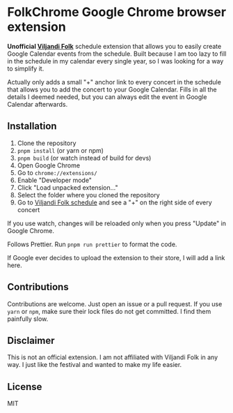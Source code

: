 # FolkChrome Google Chrome browser extension
**Unofficial [Viljandi Folk](https://www.viljandifolk.ee/)** schedule extension that allows you to easily create Google Calendar events from the schedule. Built because I am too lazy to fill in the schedule in my calendar every single year, so I was looking for a way to simplify it.

Actually only adds a small "+" anchor link to every concert in the schedule that allows you to add the concert to your Google Calendar. Fills in all the details I deemed needed, but you can always edit the event in Google Calendar afterwards.

## Installation
1. Clone the repository
2. `pnpm install` (or yarn or npm)
3. `pnpm build` (or watch instead of build for devs)
4. Open Google Chrome
5. Go to `chrome://extensions/`
6. Enable "Developer mode"
7. Click "Load unpacked extension..."
8. Select the folder where you cloned the repository
9. Go to [Viljandi Folk schedule](https://www.viljandifolk.ee/en/schedule/) and see a "+" on the right side of every concert

If you use watch, changes will be reloaded only when you press "Update" in Google Chrome.

Follows Prettier. Run `pnpm run prettier` to format the code.

If Google ever decides to upload the extension to their store, I will add a link here.

## Contributions
Contributions are welcome. Just open an issue or a pull request. If you use `yarn` or `npm`, make sure their lock files do not get committed. I find them painfully slow.

## Disclaimer
This is not an official extension. I am not affiliated with Viljandi Folk in any way. I just like the festival and wanted to make my life easier.

## License
MIT
